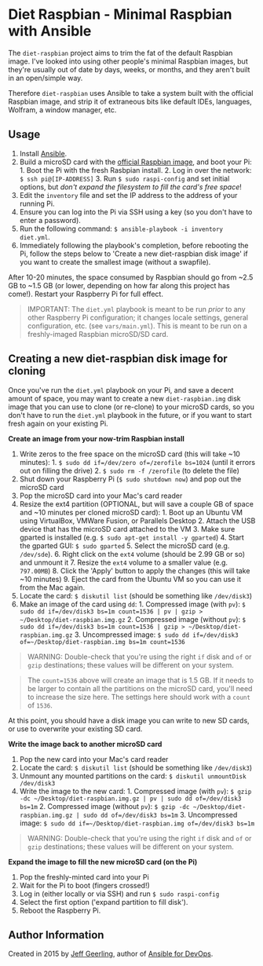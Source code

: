 # Diet Raspbian - Minimal Raspbian with Ansible

The `diet-raspbian` project aims to trim the fat of the default Raspbian image. I've looked into using other people's minimal Raspbian images, but they're usually out of date by days, weeks, or months, and they aren't built in an open/simple way.

Therefore `diet-raspbian` uses Ansible to take a system built with the official Raspbian image, and strip it of extraneous bits like default IDEs, languages, Wolfram, a window manager, etc.

## Usage

  1. Install [Ansible](http://docs.ansible.com/intro_installation.html).
  2. Build a microSD card with the [official Raspbian image](http://www.raspberrypi.org/downloads/), and boot your Pi:
    1. Boot the Pi with the fresh Rasbpian install.
    2. Log in over the network: `$ ssh pi@[IP-ADDRESS]`
    3. Run `$ sudo raspi-config` and set initial options, but *don't expand the filesystem to fill the card's free space*!
  3. Edit the `inventory` file and set the IP address to the address of your running Pi.
  4. Ensure you can log into the Pi via SSH using a key (so you don't have to enter a password).
  5. Run the following command: `$ ansible-playbook -i inventory diet.yml`.
  6. Immediately following the playbook's completion, before rebooting the Pi, follow the steps below to 'Create a new diet-raspbian disk image' if you want to create the smallest image (without a swapfile).

After 10-20 minutes, the space consumed by Raspbian should go from ~2.5 GB to ~1.5 GB (or lower, depending on how far along this project has come!). Restart your Raspberry Pi for full effect.

> IMPORTANT: The `diet.yml` playbook is meant to be run *prior* to any other Raspberry Pi configuration; it changes locale settings, general configuration, etc. (see `vars/main.yml`). This is meant to be run on a freshly-imaged Raspbian microSD/SD card.

## Creating a new diet-raspbian disk image for cloning

Once you've run the `diet.yml` playbook on your Pi, and save a decent amount of space, you may want to create a new `diet-raspbian.img` disk image that you can use to clone (or re-clone) to your microSD cards, so you don't have to run the `diet.yml` playbook in the future, or if you want to start fresh again on your existing Pi.

**Create an image from your now-trim Raspbian install**

  1. Write zeros to the free space on the microSD card (this will take ~10 minutes):
    1. `$ sudo dd if=/dev/zero of=/zerofile bs=1024` (until it errors out on filling the drive)
    2. `$ sudo rm -f /zerofile` (to delete the file)
  2. Shut down your Raspberry Pi (`$ sudo shutdown now`) and pop out the microSD card
  3. Pop the microSD card into your Mac's card reader
  4. Resize the ext4 partition (OPTIONAL, but will save a couple GB of space and ~10 minutes per cloned microSD card):
    1. Boot up an Ubuntu VM using VirtualBox, VMWare Fusion, or Parallels Desktop
    2. Attach the USB device that has the microSD card attached to the VM
    3. Make sure gparted is installed (e.g. `$ sudo apt-get install -y gparted`)
    4. Start the gparted GUI: `$ sudo gparted`
    5. Select the microSD card (e.g. `/dev/sde`).
    6. Right click on the `ext4` volume (should be 2.99 GB or so) and unmount it
    7. Resize the `ext4` volume to a smaller value (e.g. `797.00MB`)
    8. Click the 'Apply' button to apply the changes (this will take ~10 minutes)
    9. Eject the card from the Ubuntu VM so you can use it from the Mac again.
  5. Locate the card: `$ diskutil list` (should be something like `/dev/disk3`)
  6. Make an image of the card using `dd`:
    1. Compressed image (with `pv`): `$ sudo dd if=/dev/disk3 bs=1m count=1536 | pv | gzip > ~/Desktop/diet-raspbian.img.gz`
    2. Compressed image (without `pv`): `$ sudo dd if=/dev/disk3 bs=1m count=1536 | gzip > ~/Desktop/diet-raspbian.img.gz`
    3. Uncompressed image: `$ sudo dd if=/dev/disk3 of=~/Desktop/diet-raspbian.img bs=1m count=1536`

> WARNING: Double-check that you're using the right `if` disk and `of` or `gzip` destinations; these values will be different on your system.

> The `count=1536` above will create an image that is 1.5 GB. If it needs to be larger to contain all the partitions on the microSD card, you'll need to increase the size here. The settings here should work with a `count` of `1536`.

At this point, you should have a disk image you can write to new SD cards, or use to overwrite your existing SD card.

**Write the image back to another microSD card**

  1. Pop the new card into your Mac's card reader
  2. Locate the card: `$ diskutil list` (should be something like `/dev/disk3`)
  3. Unmount any mounted partitions on the card: `$ diskutil unmountDisk /dev/disk3`
  3. Write the image to the new card:
    1. Compressed image (with `pv`): `$ gzip -dc ~/Desktop/diet-raspbian.img.gz | pv | sudo dd of=/dev/disk3 bs=1m`
    2. Compressed image (without `pv`): `$ gzip -dc ~/Desktop/diet-raspbian.img.gz | sudo dd of=/dev/disk3 bs=1m`
    3. Uncompressed image: `$ sudo dd if=~/Desktop/diet-raspbian.img of=/dev/disk3 bs=1m`

> WARNING: Double-check that you're using the right `if` disk and `of` or `gzip` destinations; these values will be different on your system.

**Expand the image to fill the new microSD card (on the Pi)**

  1. Pop the freshly-minted card into your Pi
  2. Wait for the Pi to boot (fingers crossed!)
  3. Log in (either locally or via SSH) and run `$ sudo raspi-config`
  4. Select the first option ('expand partition to fill disk').
  5. Reboot the Raspberry Pi.

## Author Information

Created in 2015 by [Jeff Geerling](http://jeffgeerling.com/), author of [Ansible for DevOps](http://ansiblefordevops.com/).
